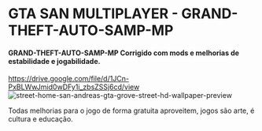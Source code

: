 # GTA SAN MULTIPLAYER - GRAND-THEFT-AUTO-SAMP-MP
#### GRAND-THEFT-AUTO-SAMP-MP Corrigido com mods e melhorias de estabilidade e jogabilidade.
https://drive.google.com/file/d/1JCn-PxBLWwJmid0wDFy1i_zbsZSSj6cd/view
![street-home-san-andreas-gta-grove-street-hd-wallpaper-preview](https://github.com/J0natas/GRAND-THEFT-AUTO-SAMP-MP/assets/89864229/6dff829c-0c1d-4ae2-8461-044af5a75129)

Todas melhorias para o jogo de forma gratuita aproveitem, jogos são arte, é cultura e educação.

